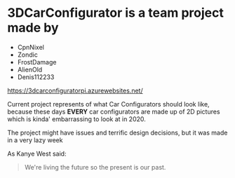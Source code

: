# 3DCarConfigurator is a team project made by
* CpnNixel
* Zondic
* FrostDamage
* AlienOld
* Denis112233
 
https://3dcarconfiguratorpi.azurewebsites.net/
 
Current project represents of what Car Configurators should look like, because these days **EVERY** car configurators are made up of 2D pictures which is kinda' embarrassing to look at in 2020.  

The project might have issues and terrific design decisions, but it was made in a very lazy week 

As Kanye West said:

> We're living the future so
> the present is our past.
